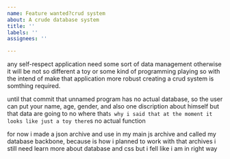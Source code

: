 ```yaml
---
name: Feature wanted?crud system
about: A crude database system
title: ''
labels: ''
assignees: ''

---
```


any self-respect application need some sort of data management otherwise it will be not so different a toy or some kind of programming playing so with the intend of make that application more robust creating a crud system is somthing required.

until that commit that unnamed program has no actual database, so the user can put your name, age, gender, and also one discription about himself but that data are going to no where that`s why i said that at the moment it looks like just a toy there`s no actual function 

for now i made a json archive and use in my main js archive and called my database backbone, because is how i planned to work with that archives i still need learn more about database and css but i fell like i am in right way
